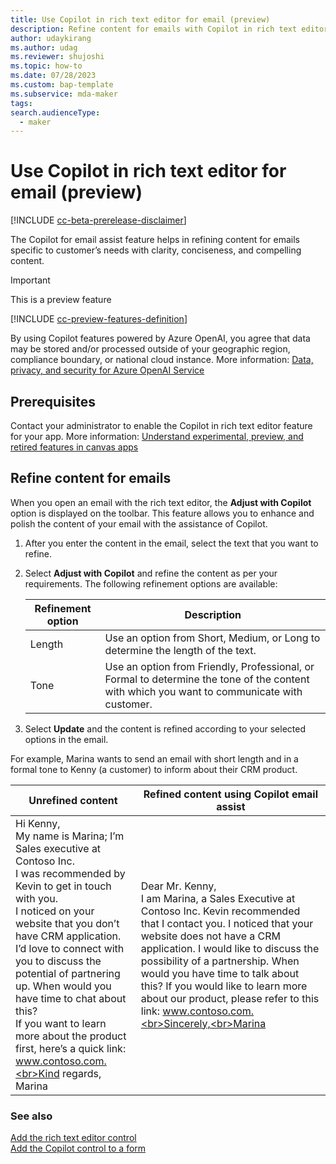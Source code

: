 ```yaml
---
title: Use Copilot in rich text editor for email (preview)
description: Refine content for emails with Copilot in rich text editor.
author: udaykirang
ms.author: udag
ms.reviewer: shujoshi
ms.topic: how-to 
ms.date: 07/28/2023
ms.custom: bap-template 
ms.subservice: mda-maker
tags: 
search.audienceType: 
  - maker
---
```


# Use Copilot in rich text editor for email (preview)

[!INCLUDE [cc-beta-prerelease-disclaimer](../../includes/cc-beta-prerelease-disclaimer.md)]

The Copilot for email assist feature helps in refining content for emails specific to customer’s needs with clarity, conciseness, and compelling content.

> [!IMPORTANT]
> This is a preview feature
>
> [!INCLUDE [cc-preview-features-definition](../../includes/cc-preview-features-definition.md)]
>
> By using Copilot features powered by Azure OpenAI, you agree that data may be stored and/or processed outside of your geographic region, compliance boundary, or national cloud instance. More information: [Data, privacy, and security for Azure OpenAI Service](/legal/cognitive-services/openai/data-privacy#preventing-abuse-and-harmful-content-generation)

## Prerequisites

Contact your administrator to enable the Copilot in rich text editor feature for your app. More information: [Understand experimental, preview, and retired features in canvas apps](../canvas-apps/working-with-experimental-preview.md) 

## Refine content for emails

When you open an email with the rich text editor, the **Adjust with Copilot** option is displayed on the toolbar. This feature allows you to enhance and polish the content of your email with the assistance of Copilot.

1. After you enter the content in the email, select the text that you want to refine.
1. Select **Adjust with Copilot** and refine the content as per your requirements. The following refinement options are available:

    | Refinement option | Description | 
    |------------------|-------------|
    | Length | Use an option from Short, Medium, or Long to determine the length of the text. |
    | Tone | Use an option from Friendly, Professional, or Formal to determine the tone of the content with which you want to communicate with customer. |

1. Select **Update** and the content is refined according to your selected options in the email.

For example, Marina wants to send an email with short length and in a formal tone to Kenny (a customer) to inform about their CRM product.

|Unrefined content| Refined content using Copilot email assist |
|-----------------|--------------------------------------------|
| Hi Kenny,<br>My name is Marina; I’m Sales executive at Contoso Inc.<br>I was recommended by Kevin to get in touch with you.<br>I noticed on your website that you don’t have CRM application.<br>I’d love to connect with you to discuss the potential of partnering up. When would you have time to chat about this?<br>If you want to learn more about the product first, here’s a quick link: www.contoso.com.<br>Kind regards,<br>Marina | Dear Mr. Kenny,<br>I am Marina, a Sales Executive at Contoso Inc. Kevin recommended that I contact you. I noticed that your website does not have a CRM application. I would like to discuss the possibility of a partnership. When would you have time to talk about this? If you would like to learn more about our product, please refer to this link: www.contoso.com.<br>Sincerely,<br>Marina |

### See also

[Add the rich text editor control](../model-driven-apps/rich-text-editor-control.md)  
[Add the Copilot control to a form](../model-driven-apps/copilot-control.md) 